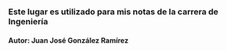 ### Este lugar es utilizado para mis notas de la carrera de Ingeniería
#### Autor: Juan José González Ramírez
